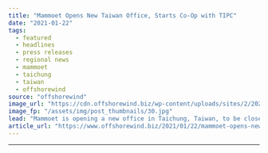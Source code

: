 ```yaml
---
title: "Mammoet Opens New Taiwan Office, Starts Co-Op with TIPC"
date: "2021-01-22"
tags: 
  - featured
  - headlines
  - press releases
  - regional news
  - mammoet
  - taichung
  - taiwan
  - offshorewind
source: "offshorewind"
image_url: "https://cdn.offshorewind.biz/wp-content/uploads/sites/2/2021/01/22111007/Mammoet-Opens-New-Taiwan-Office.jpg"
image_fp: "/assets/img/post_thumbnails/30.jpg"
lead: "Mammoet is opening a new office in Taichung, Taiwan, to be closer to project"
article_url: "https://www.offshorewind.biz/2021/01/22/mammoet-opens-new-taiwan-office-starts-co-op-with-tipc/"
---
```


---
